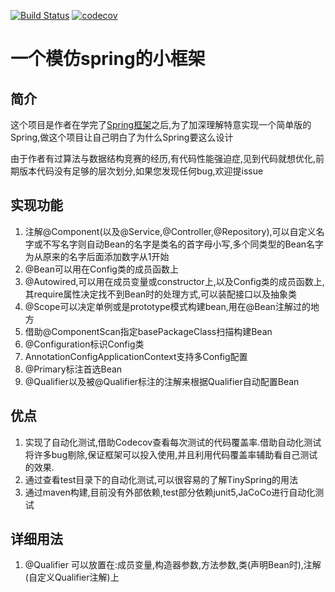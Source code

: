 [![Build Status](https://travis-ci.org/Vant1032/TinySpring.svg?branch=master)](https://travis-ci.org/Vant1032/TinySpring)
[![codecov](https://codecov.io/gh/Vant1032/TinySpring/branch/master/graph/badge.svg)](https://codecov.io/gh/Vant1032/TinySpring)

# 一个模仿spring的小框架
## 简介
这个项目是作者在学完了<a href="https://github.com/spring-projects/spring-framework" target="_blank">Spring框架</a>之后,为了加深理解特意实现一个简单版的Spring,做这个项目让自己明白了为什么Spring要这么设计

由于作者有过算法与数据结构竞赛的经历,有代码性能强迫症,见到代码就想优化,前期版本代码没有足够的层次划分,如果您发现任何bug,欢迎提issue


## 实现功能
1. 注解@Component(以及@Service,@Controller,@Repository),可以自定义名字或不写名字则自动Bean的名字是类名的首字母小写,多个同类型的Bean名字为从原来的名字后面添加数字从1开始
2. @Bean可以用在Config类的成员函数上
3. @Autowired,可以用在成员变量或constructor上,以及Config类的成员函数上,其require属性决定找不到Bean时的处理方式,可以装配接口以及抽象类
4. @Scope可以决定单例或是prototype模式构建bean,用在@Bean注解过的地方
5. 借助@ComponentScan指定basePackageClass扫描构建Bean
6. @Configuration标识Config类
7. AnnotationConfigApplicationContext支持多Config配置
8. @Primary标注首选Bean
9. @Qualifier以及被@Qualifier标注的注解来根据Qualifier自动配置Bean

## 优点
1. 实现了自动化测试,借助Codecov查看每次测试的代码覆盖率.借助自动化测试将许多bug剔除,保证框架可以投入使用,并且利用代码覆盖率辅助看自己测试的效果.
2. 通过查看test目录下的自动化测试,可以很容易的了解TinySpring的用法
3. 通过maven构建,目前没有外部依赖,test部分依赖junit5,JaCoCo进行自动化测试

## 详细用法
1. @Qualifier 可以放置在:成员变量,构造器参数,方法参数,类(声明Bean时),注解(自定义Qualifier注解)上